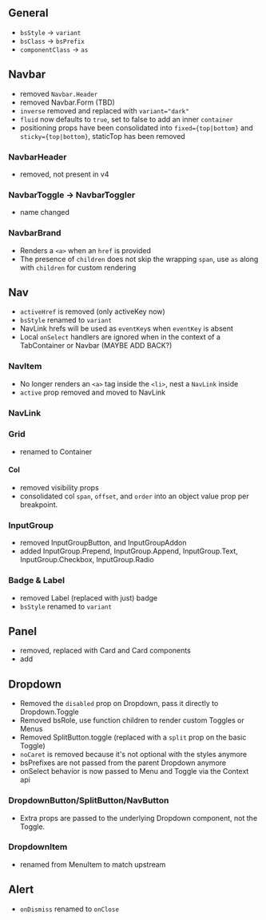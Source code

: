 ## General

* `bsStyle` -> `variant`
* `bsClass` -> `bsPrefix`
* `componentClass` -> `as`

## Navbar

* removed `Navbar.Header`
* removed Navbar.Form (TBD)
* `inverse` removed and replaced with `variant="dark"`
* `fluid` now defaults to `true`, set to false to add an inner `container`
* positioning props have been consolidated into `fixed={top|bottom}` and `sticky={top|bottom}`, staticTop has been removed

### NavbarHeader

* removed, not present in v4

### NavbarToggle -> NavbarToggler

* name changed

### NavbarBrand

* Renders a `<a>` when an `href` is provided
* The presence of `children` does not skip the wrapping `span`, use `as` along with `children` for custom rendering

## Nav

* `activeHref` is removed (only activeKey now)
* `bsStyle` renamed to `variant`
* NavLink hrefs will be used as `eventKey`s when `eventKey` is absent
* Local `onSelect` handlers are ignored when in the context of a TabContainer or Navbar (MAYBE ADD BACK?)

### NavItem

* No longer renders an `<a>` tag inside the `<li>`, nest a `NavLink` inside
* `active` prop removed and moved to NavLink

### NavLink

### Grid

* renamed to Container

#### Col

* removed visibility props
* consolidated col `span`, `offset`, and `order` into an object value prop per breakpoint.

### InputGroup

* removed InputGroupButton, and InputGroupAddon
* added InputGroup.Prepend, InputGroup.Append, InputGroup.Text, InputGroup.Checkbox, InputGroup.Radio

### Badge & Label

* removed Label (replaced with just) badge
* `bsStyle` renamed to `variant`

## Panel

* removed, replaced with Card and Card components
* add

## Dropdown

* Removed the `disabled` prop on Dropdown, pass it directly to Dropdown.Toggle
* Removed bsRole, use function children to render custom Toggles or Menus
* Removed SplitButton.toggle (replaced with a `split` prop on the basic Toggle)
* `noCaret` is removed because it's not optional with the styles anymore
* bsPrefixes are not passed from the parent Dropdown anymore
* onSelect behavior is now passed to Menu and Toggle via the Context api

### DropdownButton/SplitButton/NavButton

* Extra props are passed to the underlying Dropdown component, not the Toggle.

### DropdownItem

* renamed from MenuItem to match upstream


## Alert

- `onDismiss` renamed to `onClose`
